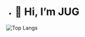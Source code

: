 - # 👋 Hi, I’m JUG
![Top Langs](https://github-readme-stats.vercel.app/api/top-langs/?username=jjugx&layout=compact)

<!---
jjugx/jjugx is a ✨ special ✨ repository because its `README.md` (this file) appears on your GitHub profile.
You can click the Preview link to take a look at your changes.
--->
